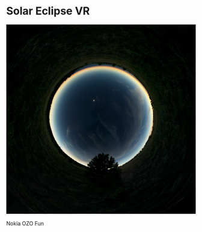 <!-- ---
title: Solar Eclipse VR
date: 2017-08-21
layout: project.html
image: 
status: In Progress
description: Capturing the 2017 Eclipse in 8K 3D 360 with a Nokia OZO.
--- -->

# Solar Eclipse VR

![{"square-framed"}](/img/project/eclipse-tinyplanet.jpg)

Nokia OZO
Fun
